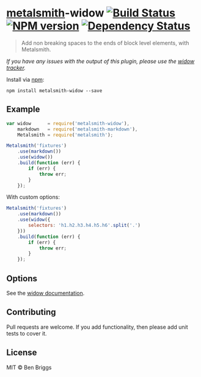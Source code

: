# [metalsmith][metalsmith]-widow [![Build Status](https://travis-ci.org/ben-eb/metalsmith-widow.svg?branch=master)][ci] [![NPM version](https://badge.fury.io/js/metalsmith-widow.svg)][npm] [![Dependency Status](https://gemnasium.com/ben-eb/metalsmith-widow.svg)][deps]

> Add non breaking spaces to the ends of block level elements, with Metalsmith.

*If you have any issues with the output of this plugin, please use the
[widow tracker](https://github.com/ben-eb/widow/issues).*

Install via [npm](https://npmjs.org/package/metalsmith-widow):

```
npm install metalsmith-widow --save
```

## Example

```js
var widow      = require('metalsmith-widow'),
    markdown   = require('metalsmith-markdown'),
    Metalsmith = require('metalsmith');

Metalsmith('fixtures')
    .use(markdown())
    .use(widow())
    .build(function (err) {
        if (err) {
            throw err;
        }
    });
```

With custom options:

```js
Metalsmith('fixtures')
    .use(markdown())
    .use(widow({
        selectors: 'h1.h2.h3.h4.h5.h6'.split('.')
    }))
    .build(function (err) {
        if (err) {
            throw err;
        }
    });
```

## Options

See the [widow documentation](https://github.com/ben-eb/widow#options).

## Contributing

Pull requests are welcome. If you add functionality, then please add unit
tests to cover it.

## License

MIT © Ben Briggs

[ci]:         https://travis-ci.org/ben-eb/metalsmith-widow
[deps]:       https://gemnasium.com/ben-eb/metalsmith-widow
[metalsmith]: https://github.com/segmentio/metalsmith
[npm]:        http://badge.fury.io/js/metalsmith-widow
